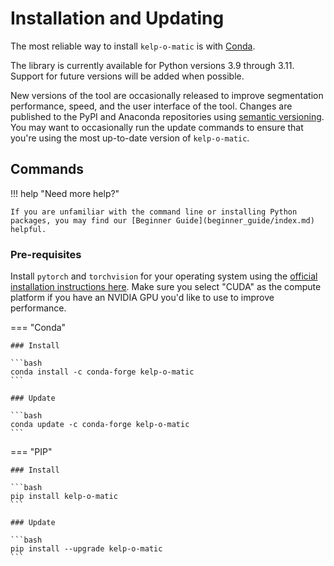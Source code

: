 # Installation and Updating

The most reliable way to install `kelp-o-matic` is with [Conda](https://docs.anaconda.com/anaconda/).

The library is currently available for Python versions 3.9 through 3.11. Support for future versions
will be added when possible.

New versions of the tool are occasionally released to improve segmentation performance, speed, and
the user interface of the tool. Changes are published to the PyPI and Anaconda repositories using
[semantic versioning](https://semver.org/). You may want to occasionally run the update commands to ensure
that you're using the most up-to-date version of `kelp-o-matic`.

## Commands

!!! help "Need more help?"

    If you are unfamiliar with the command line or installing Python packages, you may find our [Beginner Guide](beginner_guide/index.md) helpful.

### Pre-requisites

Install `pytorch` and `torchvision` for your operating system using the 
[official installation instructions here](https://pytorch.org/). 
Make sure you select "CUDA" as the compute platform if you have an NVIDIA GPU you'd like to use to improve performance.


=== "Conda"

    ### Install
    
    ```bash
    conda install -c conda-forge kelp-o-matic
    ```

    ### Update

    ```bash
    conda update -c conda-forge kelp-o-matic
    ```

=== "PIP"

    ### Install

    ```bash
    pip install kelp-o-matic
    ```

    ### Update

    ```bash
    pip install --upgrade kelp-o-matic
    ```
